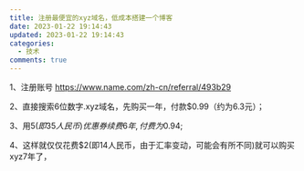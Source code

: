 ```yaml
---
title: 注册最便宜的xyz域名，低成本搭建一个博客
date: 2023-01-22 19:14:43
updated: 2023-01-22 19:14:43
categories:
  - 技术
comments: true
---
```

1、注册账号 <https://www.name.com/zh-cn/referral/493b29>

2、直接搜索6位数字.xyz域名，先购买一年，付款$0.99（约为6.3元）；

3、用$5(即35人民币)优惠券续费6年,付费为$0.94;

4、这样就仅仅花费$2(即14人民币，由于汇率变动，可能会有所不同)就可以购买xyz7年了，